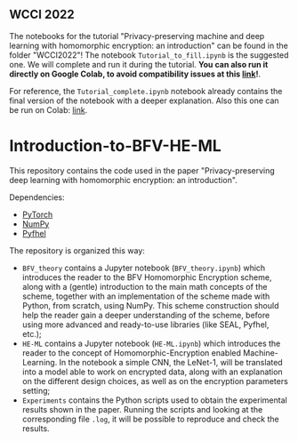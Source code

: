 ## WCCI 2022
The notebooks for the tutorial "Privacy-preserving machine and deep learning with homomorphic encryption: an introduction" can be found in the folder "WCCI2022"!
The notebook `Tutorial_to_fill.ipynb` is the suggested one. We will complete and run it during the tutorial.
**You can also run it directly on Google Colab, to avoid compatibility issues at this [link](https://colab.research.google.com/drive/1g7URoO7Ew87oBWCPtAP2U5G5dC8lD1DR?usp=sharing)!**.

For reference, the `Tutorial_complete.ipynb` notebook already contains the final version of the notebook with a deeper explanation. Also this one can be run on Colab: [link](https://colab.research.google.com/drive/1ojpP0rjzwcuwypCX2jnCluhoARAAnzgt?usp=sharing).

# Introduction-to-BFV-HE-ML

This repository contains the code used in the paper "Privacy-preserving deep learning with homomorphic encryption: an introduction".

Dependencies:
  - [PyTorch](https://pytorch.org/get-started/locally/)
  - [NumPy](https://numpy.org/)  
  - [Pyfhel](https://github.com/ibarrond/Pyfhel)

The repository is organized this way:
  - `BFV_theory` contains a Jupyter notebook (`BFV_theory.ipynb`) which introduces the reader to the BFV Homomorphic Encryption scheme, along with a (gentle) introduction to the main math concepts of the scheme, together with an implementation of the scheme made with Python, from scratch, using NumPy. This scheme construction should help the reader gain a deeper understanding of the scheme, before using more advanced and ready-to-use libraries (like SEAL, Pyfhel, etc.);
  - `HE-ML` contains a Jupyter notebook (`HE-ML.ipynb`) which introduces the reader to the concept of Homomorphic-Encryption enabled Machine-Learning. In the notebook a simple CNN, the LeNet-1, will be translated into a model able to work on encrypted data, along with an explanation on the different design choices, as well as on the encryption parameters setting;
  - `Experiments` contains the Python scripts used to obtain the experimental results shown in the paper. Running the scripts and looking at the corresponding file `.log`, it will be possible to reproduce and check the results.
